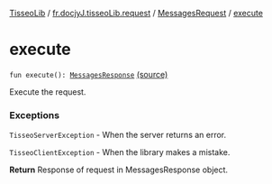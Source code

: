[TisseoLib](../../index.md) / [fr.docjyJ.tisseoLib.request](../index.md) / [MessagesRequest](index.md) / [execute](./execute.md)

# execute

`fun execute(): `[`MessagesResponse`](../../fr.docjy-j.tisseo-lib.response/-messages-response/index.md) [(source)](https://github.com/docjyJ/TisseoLib/tree/master/src/main/kotlin/fr/docjyJ/tisseoLib/request/MessagesRequest.kt#L37)

Execute the request.

### Exceptions

`TisseoServerException` - When the server returns an error.

`TisseoClientException` - When the library makes a mistake.

**Return**
Response of request in MessagesResponse object.


